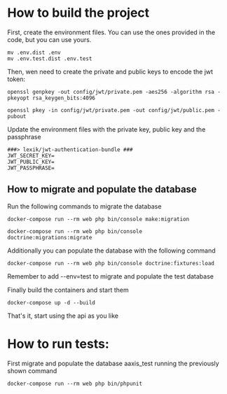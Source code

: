 # How to build the project
First, create the environment files. You can use the ones provided in the code, but you can use yours.

```
mv .env.dist .env
mv .env.test.dist .env.test
```

Then, wen need to create the private and public keys to encode the jwt token:

```
openssl genpkey -out config/jwt/private.pem -aes256 -algorithm rsa -pkeyopt rsa_keygen_bits:4096

openssl pkey -in config/jwt/private.pem -out config/jwt/public.pem -pubout
```

Update the environment files with the private key, public key and the passphrase
```
###> lexik/jwt-authentication-bundle ###
JWT_SECRET_KEY=
JWT_PUBLIC_KEY=
JWT_PASSPHRASE=
```

## How to migrate and populate the database
Run the following commands to migrate the database

```
docker-compose run --rm web php bin/console make:migration

docker-compose run --rm web php bin/console doctrine:migrations:migrate
```

Additionally you can populate the database with the following command

```
docker-compose run --rm web php bin/console doctrine:fixtures:load
```

Remember to add --env=test to migrate and populate the test database

Finally build the containers and start them
```
docker-compose up -d --build
```

That's it, start using the api as you like
# How to run tests:

First migrate and populate the database aaxis_test running the previously shown command

```
docker-compose run --rm web php bin/phpunit
```